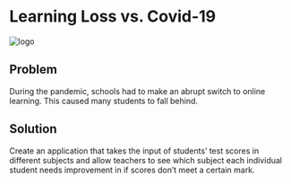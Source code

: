 # Learning Loss vs. Covid-19 
![logo](https://www.google.com/url?sa=i&url=https%3A%2F%2Ffreesvg.org%2Flearning-icon-vector-image&psig=AOvVaw349QvarPDRD65PrLzYjDXx&ust=1649637768204000&source=images&cd=vfe&ved=0CAoQjRxqFwoTCIDo196hiPcCFQAAAAAdAAAAABAD)
## Problem
During the pandemic, schools had to make an abrupt switch to online learning. This caused many students to fall behind. 
## Solution
Create an application that takes the input of students’ test scores in different subjects and allow teachers to see which subject each individual student needs improvement in if scores don’t meet a certain mark. 
